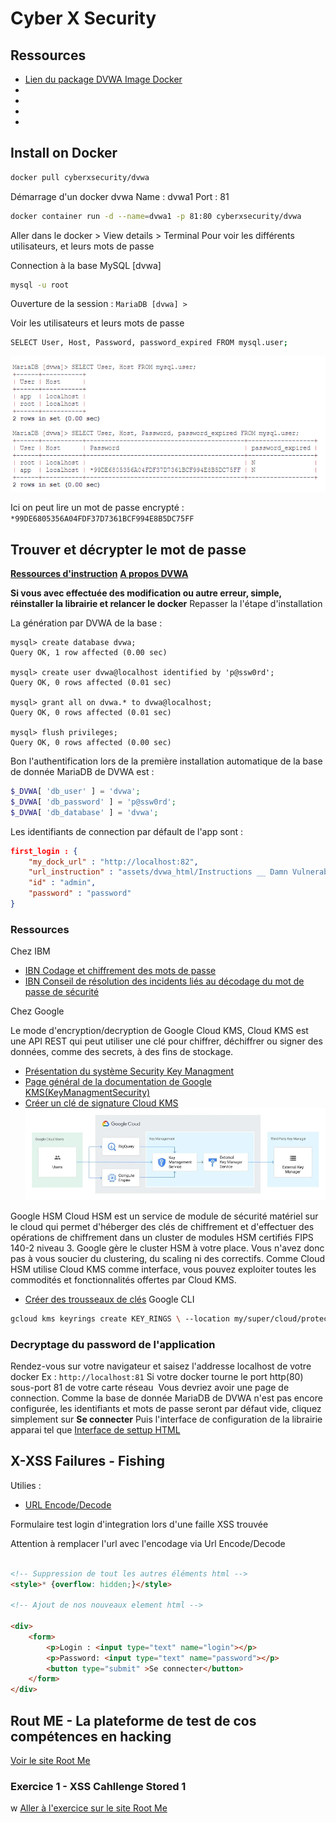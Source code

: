 # Cyber X Security

## Ressources

- [Lien du package DVWA Image Docker](https://hub.docker.com/r/vulnerables/web-dvwa)
- []()
- []()
- []()
- []()


## Install on Docker

```bash
docker pull cyberxsecurity/dvwa
```

Démarrage d'un docker dvwa 
Name : dvwa1
Port : 81

```bash
docker container run -d --name=dvwa1 -p 81:80 cyberxsecurity/dvwa
```

Aller dans le docker > View details > Terminal
Pour voir les différents utilisateurs, et leurs mots de passe

Connection à la base MySQL [dvwa]
```bash
mysql -u root
```
Ouverture de la session : `MariaDB [dvwa] > `

Voir les utilisateurs et leurs mots de passe

```bash
SELECT User, Host, Password, password_expired FROM mysql.user;
```
![MariaDB DVWA Show Users Password](assets/mariadb_show_user_password.png)

Ici on peut lire un mot de passe encrypté : `*99DE6805356A04FDF37D7361BCF994E8B5DC75FF`

## Trouver et décrypter le mot de passe

[**Ressources d'instruction**](assets/dvwa_html/Instructions%20__%20Damn%20Vulnerable%20Web%20Application%20(DVWA)%20v1.10%20_Development_.html)
[**A propos DVWA**](assets/dvwa_html/About%20__%20Damn%20Vulnerable%20Web%20Application%20(DVWA)%20v1.10%20_Development_.html)

**Si vous avec effectuée des modification ou autre erreur, simple, réinstaller la librairie et relancer le docker** Repasser la l'étape d'installation

La génération par DVWA de la base :

```mysql
mysql> create database dvwa;
Query OK, 1 row affected (0.00 sec)

mysql> create user dvwa@localhost identified by 'p@ssw0rd';
Query OK, 0 rows affected (0.01 sec)

mysql> grant all on dvwa.* to dvwa@localhost;
Query OK, 0 rows affected (0.01 sec)

mysql> flush privileges;
Query OK, 0 rows affected (0.00 sec)
```

Bon l'authentification lors de la première installation automatique de la base de donnée MariaDB de DVWA est :
```php
$_DVWA[ 'db_user' ] = 'dvwa';
$_DVWA[ 'db_password' ] = 'p@ssw0rd';
$_DVWA[ 'db_database' ] = 'dvwa';
```
Les identifiants de connection par défault de l'app sont :
``` JSON
first_login : {
    "my_dock_url" : "http://localhost:82", 
    "url_instruction" : "assets/dvwa_html/Instructions __ Damn Vulnerable Web Application (DVWA) v1.10 _Development_.html",
    "id" : "admin",
    "password" : "password" 
}
```


### Ressources
Chez IBM 
- [IBN Codage et chiffrement des mots de passe](https://www.ibm.com/docs/fr/was/9.0.5?topic=files-password-encoding-encryption)
- [IBN Conseil de résolution des incidents liés au décodage du mot de passe de sécurité](https://www.ibm.com/docs/fr/was/9.0.5?topic=configurations-password-decoding-troubleshooting-tips-security)


Chez Google

Le mode d'encryption/decryption de Google Cloud KMS, Cloud KMS est une API REST qui peut utiliser une clé pour chiffrer, déchiffrer ou signer des données, comme des secrets, à des fins de stockage.
- [Présentation du système Security Key Managment](https://cloud.google.com/security-key-management?hl=fr#:~:text=Cloud%20KMS%20est%20une%20API,%C3%A0%20des%20fins%20de%20stockage.)
- [Page général de la documentation de Google KMS(KeyManagmentSecurity)](https://cloud.google.com/kms/docs/apis?hl=fr)
- [Créer un clé de signature Cloud KMS](https://cloud.google.com/kms/docs/reference/pkcs11-apache?hl=fr#creating_a-hosted_signing_key)
![](assets/google_pictures/encrypt_keys_outof_cloud.webp)

Google HSM
Cloud HSM est un service de module de sécurité matériel sur le cloud qui permet d'héberger des clés de chiffrement et d'effectuer des opérations de chiffrement dans un cluster de modules HSM certifiés FIPS 140-2 niveau 3. Google gère le cluster HSM à votre place. Vous n'avez donc pas à vous soucier du clustering, du scaling ni des correctifs. Comme Cloud HSM utilise Cloud KMS comme interface, vous pouvez exploiter toutes les commodités et fonctionnalités offertes par Cloud KMS.
- [Créer des trousseaux de clés](https://cloud.google.com/kms/docs/hsm?hl=fr#create_a_key_ring)
Google CLI 
```bash
gcloud kms keyrings create KEY_RINGS \ --location my/super/cloud/protected/location/path/exemple
```

### Decryptage du password de l'application

Rendez-vous sur votre navigateur et saisez l'addresse localhost de votre docker
Ex : `http://localhost:81` Si votre docker tourne le port http(80) sous-port 81 de votre carte réseau
![]()
Vous devriez avoir une page de connection. Comme la base de donnée MariaDB de DVWA n'est pas encore configurée, les identifiants et mots de passe seront par défaut vide, cliquez simplement sur **Se connecter**
Puis l'interface de configuration de la librairie apparai tel que [Interface de settup HTML](assets/dvwa_html/Setup%20__%20Damn%20Vulnerable%20Web%20Application%20(DVWA)%20v1.10%20_Development_.html)


## X-XSS Failures - Fishing

Utilies :

- [URL Encode/Decode](https://www.url-encode-decode.com/)

Formulaire test login d'integration lors d'une faille XSS trouvée

Attention à remplacer l'url avec l'encodage via Url Encode/Decode

```html

<!-- Suppression de tout les autres éléments html -->
<style>* {overflow: hidden;}</style>

<!-- Ajout de nos nouveaux element html -->

<div>
    <form>
        <p>Login : <input type="text" name="login"></p>
        <p>Password: <input type="text" name="password"></p>
        <button type="submit" >Se connecter</button>
    </form>
</div>


```
## Rout ME - La plateforme de test de cos compétences en hacking

[Voir le site Root Me ](https://www.root-me.org/)

### Exercice 1 - XSS Cahllenge Stored 1
w
[Aller à l'exercice sur le site Root Me](https://www.root-me.org/fr/Challenges/Web-Client/XSS-Stockee-1?q=%2Ffr%2FChallenges%2FWeb-Client%2FXSS-Stored-1&lang=fr)